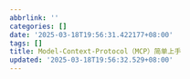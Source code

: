 ```yaml
---
abbrlink: ''
categories: []
date: '2025-03-18T19:56:31.422177+08:00'
tags: []
title: Model-Context-Protocol（MCP）简单上手
updated: '2025-03-18T19:56:32.529+08:00'
---
```


